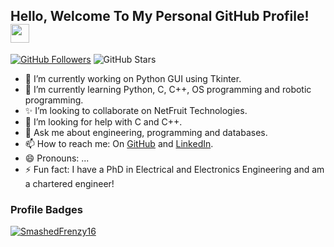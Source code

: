 <!--## Hello, Welcome To My Personal GitHub Profile! 👋-->

<div id="header">
  <h2>
    Hello, Welcome To My Personal GitHub Profile!
    <img src="https://media.giphy.com/media/hvRJCLFzcasrR4ia7z/giphy.gif" width="30px"/>
</div> 

[![GitHub Followers](https://img.shields.io/github/followers/ATSqueak?label=Follow&style=social)](https://github.com/ATSqueak)
![GitHub Stars](https://img.shields.io/github/stars/ATSqueak?affiliations=OWNER%2CCOLLABORATOR%2CORGANIZATION_MEMBER&style=social&label=Star)

- 🔭 I’m currently working on Python GUI using Tkinter.
- 🌱 I’m currently learning Python, C, C++, OS programming and robotic programming.
- ✨ I’m looking to collaborate on NetFruit Technologies.
- 🤔 I’m looking for help with C and C++.
- 💬 Ask me about engineering, programming and databases.
- 📫 How to reach me: On [GitHub](https://github.com/ATSqueak) and [LinkedIn](https://www.linkedin.com/in/arif-taha/).
- 😄 Pronouns: ...
- ⚡ Fun fact: I have a PhD in Electrical and Electronics Engineering and am a chartered engineer!
  
### Profile Badges

<p align="left"> <a href="https://github.com/ryo-ma/github-profile-trophy"><img src="https://github-profile-trophy.vercel.app/?username=ATSqueak" alt="SmashedFrenzy16" /></a> </p>

<!---
ATSqueak/ATSqueak is a ✨ special ✨ repository because its `README.md` (this file) appears on your GitHub profile.
You can click the Preview link to take a look at your changes.
--->
